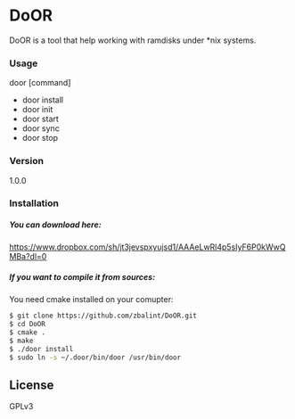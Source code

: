 # DoOR

DoOR is a tool that help working with ramdisks under *nix systems.

### Usage
door [command]
- door install
- door init
- door start
- door sync
- door stop

### Version
1.0.0

### Installation

##### You can download here:
https://www.dropbox.com/sh/jt3jevspxyujsd1/AAAeLwRl4p5sIyF6P0kWwQMBa?dl=0

##### If you want to compile it from sources:

You need cmake installed on your comupter:

```sh
$ git clone https://github.com/zbalint/DoOR.git
$ cd DoOR
$ cmake .
$ make
$ ./door install
$ sudo ln -s ~/.door/bin/door /usr/bin/door
```

License
----

GPLv3
